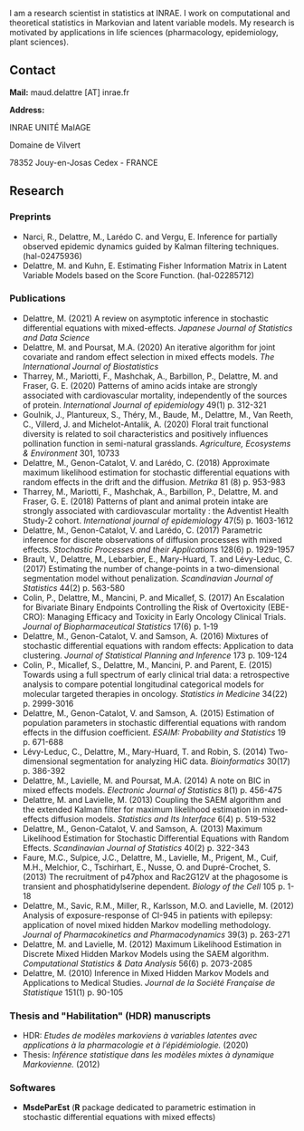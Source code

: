 I am a research scientist in statistics at INRAE. I work on computational and theoretical statistics in Markovian and latent variable models. My research is motivated by applications in life sciences (pharmacology, epidemiology, plant sciences). 

## Contact

**Mail:** maud.delattre [AT] inrae.fr

**Address:**

INRAE UNITÉ MaIAGE

Domaine de Vilvert

78352 Jouy-en-Josas Cedex - FRANCE

## Research

### Preprints

- Narci, R., Delattre, M., Larédo C. and Vergu, E. Inference for partially observed epidemic dynamics guided by Kalman filtering techniques. (hal-02475936)
- Delattre, M. and Kuhn, E. Estimating Fisher Information Matrix in Latent Variable Models based on the Score Function. (hal-02285712) 

### Publications

- Delattre, M. (2021) A review on asymptotic inference in stochastic differential equations with mixed-effects. *Japanese Journal of Statistics and Data Science*
- Delattre, M. and Poursat, M.A. (2020) An iterative algorithm for joint covariate and random effect selection in mixed effects models. *The International Journal of Biostatistics*
- Tharrey, M., Mariotti, F., Mashchak, A., Barbillon, P., Delattre, M. and Fraser, G. E. (2020) Patterns of amino acids intake are strongly associated with cardiovascular mortality, independently of the sources of protein. *International Journal of epidemiology* 49(1) p. 312-321 
- Goulnik, J., Plantureux, S., Théry, M., Baude, M., Delattre, M., Van Reeth, C., Villerd, J. and Michelot-Antalik, A. (2020) Floral trait functional diversity is related to soil characteristics and positively influences pollination function in semi-natural grasslands. *Agriculture, Ecosystems & Environment* 301, 10733 
- Delattre, M., Genon-Catalot, V. and Larédo, C. (2018) Approximate maximum likelihood estimation for stochastic differential equations with random effects in the drift and the diffusion. *Metrika* 81 (8) p. 953-983 
- Tharrey, M., Mariotti, F., Mashchak, A., Barbillon, P., Delattre, M. and Fraser, G. E. (2018) Patterns of plant and animal protein intake are strongly associated with cardiovascular mortality : the Adventist Health Study-2 cohort. *International journal of epidemiology* 47(5) p. 1603-1612 
- Delattre, M., Genon-Catalot, V. and Larédo, C. (2017) Parametric inference for discrete observations of diffusion processes with mixed effects. *Stochastic Processes and their Applications* 128(6) p. 1929-1957
- Brault, V., Delattre, M., Lebarbier, E., Mary-Huard, T. and Lévy-Leduc, C. (2017)  Estimating the number of change-points in a two-dimensional segmentation model without penalization. *Scandinavian Journal of Statistics* 44(2) p. 563-580 
- Colin, P., Delattre, M., Mancini, P. and Micallef, S. (2017) An Escalation for Bivariate Binary Endpoints Controlling the Risk of Overtoxicity (EBE-CRO): Managing Efficacy and Toxicity in Early Oncology Clinical Trials. *Journal of Biopharmaceutical Statistics* 17(6) p. 1-19
- Delattre, M., Genon-Catalot, V. and Samson, A. (2016) Mixtures of stochastic differential equations with random effects: Application to data clustering. *Journal of Statistical Planning and Inference* 173 p. 109-124
- Colin, P., Micallef, S., Delattre, M., Mancini, P. and Parent, E. (2015) Towards using a full spectrum of early clinical trial data: a retrospective analysis to compare potential longitudinal categorical models for molecular targeted therapies in oncology. *Statistics in Medicine* 34(22) p. 2999-3016
- Delattre, M., Genon-Catalot, V. and Samson, A. (2015) Estimation of population parameters in stochastic differential equations with random effects in the diffusion coefficient. *ESAIM: Probability and Statistics* 19 p. 671-688 
- Lévy-Leduc, C., Delattre, M., Mary-Huard, T. and Robin, S. (2014) Two-dimensional segmentation for analyzing HiC data. *Bioinformatics* 30(17) p. 386-392
- Delattre, M., Lavielle, M. and Poursat, M.A. (2014) A note on BIC in mixed effects models. *Electronic Journal of Statistics* 8(1) p. 456-475
- Delattre, M. and Lavielle, M. (2013) Coupling the SAEM algorithm and the extended Kalman filter for maximum likelihood estimation in mixed-effects diffusion models. *Statistics and Its Interface* 6(4) p. 519-532
- Delattre, M., Genon-Catalot, V. and Samson, A. (2013) Maximum Likelihood Estimation for Stochastic Differential Equations with Random Effects. *Scandinavian Journal of Statistics* 40(2) p. 322-343 
- Faure, M.C., Sulpice, J.C., Delattre, M., Lavielle, M., Prigent, M., Cuif, M.H., Melchior, C., Tschirhart, E., Nusse, O. and Dupré-Crochet, S. (2013) The recruitment of p47phox and Rac2G12V at the phagosome is transient and phosphatidylserine dependent. *Biology of the Cell* 105 p. 1-18
- Delattre, M., Savic, R.M., Miller, R., Karlsson, M.O. and Lavielle, M. (2012) Analysis of exposure-response of CI-945 in patients with epilepsy: application of novel mixed hidden Markov modelling methodology. *Journal of Pharmacokinetics and Pharmacodynamics* 39(3) p. 263-271
- Delattre, M. and Lavielle, M. (2012) Maximum Likelihood Estimation in Discrete Mixed Hidden Markov Models using the SAEM algorithm. *Computational Statistics & Data Analysis* 56(6) p. 2073-2085 
- Delattre, M. (2010) Inference in Mixed Hidden Markov Models and Applications to Medical Studies. *Journal de la Société Française de Statistique* 151(1) p. 90-105 

### Thesis and "Habilitation" (HDR) manuscripts

- HDR: *Etudes de modèles markoviens à variables latentes avec applications à la pharmacologie et à l’épidémiologie.* (2020)
- Thesis: *Inférence statistique dans les modèles mixtes à dynamique Markovienne.* (2012)

### Softwares

- **MsdeParEst** (**R** package dedicated to parametric estimation in stochastic differential equations with mixed effects)

